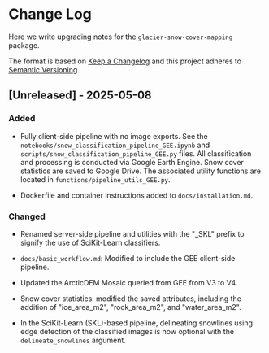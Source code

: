 # Change Log

Here we write upgrading notes for the `glacier-snow-cover-mapping` package.

The format is based on [Keep a Changelog](http://keepachangelog.com/)
and this project adheres to [Semantic Versioning](http://semver.org/).

## [Unreleased] - 2025-05-08

### Added
- Fully client-side pipeline with no image exports. See the `notebooks/snow_classification_pipeline_GEE.ipynb` and `scripts/snow_classification_pipeline_GEE.py` files. All classification and processing is conducted via Google Earth Engine. Snow cover statistics are saved to Google Drive. The associated utility functions are located in `functions/pipeline_utils_GEE.py`.

- Dockerfile and container instructions added to `docs/installation.md`.

### Changed
- Renamed server-side pipeline and utilities with the "_SKL" prefix to signify the use of SciKit-Learn classifiers.  

- `docs/basic_workflow.md`: Modified to include the GEE client-side pipeline.

- Updated the ArcticDEM Mosaic queried from GEE from V3 to V4.

- Snow cover statistics: modified the saved attributes, including the addition of "ice_area_m2", "rock_area_m2", and "water_area_m2". 

- In the SciKit-Learn (SKL)-based pipeline, delineating snowlines using edge detection of the classified images is now optional with the `delineate_snowlines` argument. 

